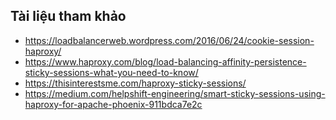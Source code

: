 ## Tài liệu tham khảo
- https://loadbalancerweb.wordpress.com/2016/06/24/cookie-session-haproxy/
- https://www.haproxy.com/blog/load-balancing-affinity-persistence-sticky-sessions-what-you-need-to-know/
- https://thisinterestsme.com/haproxy-sticky-sessions/
- https://medium.com/helpshift-engineering/smart-sticky-sessions-using-haproxy-for-apache-phoenix-911bdca7e2c
